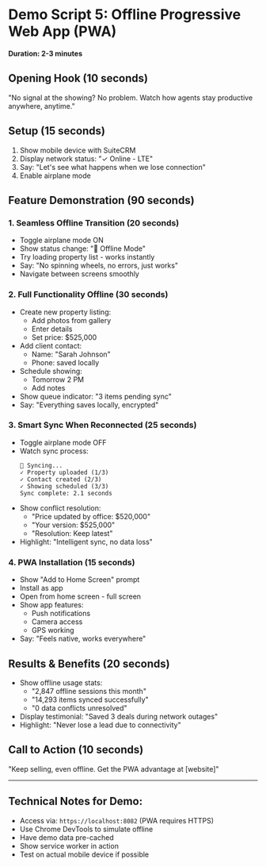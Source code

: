 # Demo Script 5: Offline Progressive Web App (PWA)
**Duration: 2-3 minutes**

## Opening Hook (10 seconds)
"No signal at the showing? No problem. Watch how agents stay productive anywhere, anytime."

## Setup (15 seconds)
1. Show mobile device with SuiteCRM
2. Display network status: "✓ Online - LTE"
3. Say: "Let's see what happens when we lose connection"
4. Enable airplane mode

## Feature Demonstration (90 seconds)

### 1. Seamless Offline Transition (20 seconds)
- Toggle airplane mode ON
- Show status change: "📱 Offline Mode"
- Try loading property list - works instantly
- Say: "No spinning wheels, no errors, just works"
- Navigate between screens smoothly

### 2. Full Functionality Offline (30 seconds)
- Create new property listing:
  - Add photos from gallery
  - Enter details
  - Set price: $525,000
- Add client contact:
  - Name: "Sarah Johnson"
  - Phone: saved locally
- Schedule showing:
  - Tomorrow 2 PM
  - Add notes
- Show queue indicator: "3 items pending sync"
- Say: "Everything saves locally, encrypted"

### 3. Smart Sync When Reconnected (25 seconds)
- Toggle airplane mode OFF
- Watch sync process:
  ```
  🔄 Syncing...
  ✓ Property uploaded (1/3)
  ✓ Contact created (2/3)
  ✓ Showing scheduled (3/3)
  Sync complete: 2.1 seconds
  ```
- Show conflict resolution:
  - "Price updated by office: $520,000"
  - "Your version: $525,000"
  - "Resolution: Keep latest"
- Highlight: "Intelligent sync, no data loss"

### 4. PWA Installation (15 seconds)
- Show "Add to Home Screen" prompt
- Install as app
- Open from home screen - full screen
- Show app features:
  - Push notifications
  - Camera access
  - GPS working
- Say: "Feels native, works everywhere"

## Results & Benefits (20 seconds)
- Show offline usage stats:
  - "2,847 offline sessions this month"
  - "14,293 items synced successfully"
  - "0 data conflicts unresolved"
- Display testimonial: "Saved 3 deals during network outages"
- Highlight: "Never lose a lead due to connectivity"

## Call to Action (10 seconds)
"Keep selling, even offline. Get the PWA advantage at [website]"

---

## Technical Notes for Demo:
- Access via: `https://localhost:8082` (PWA requires HTTPS)
- Use Chrome DevTools to simulate offline
- Have demo data pre-cached
- Show service worker in action
- Test on actual mobile device if possible